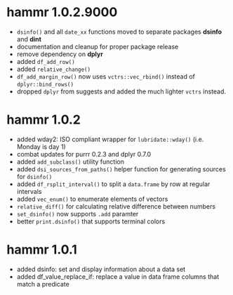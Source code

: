 # hammr 1.0.2.9000

* `dsinfo()` and all `date_xx` functions moved to separate packages **dsinfo** 
  and **dint**
* documentation and cleanup for proper package release
* remove dependency on **dplyr**
* added `df_add_row()`
* added `relative_change()`
* `df_add_margin_row()` now uses `vctrs::vec_rbind()` instead of 
  `dplyr::bind_rows()`
* dropped `dplyr` from suggests and added the much lighter `vctrs` instead.



# hammr 1.0.2

* added wday2: ISO compliant wrapper for `lubridate::wday()` (i.e. Monday is day 1)
* combat updates for purrr 0.2.3 and dplyr 0.7.0
* added `add_subclass()` utility function
* added `dsi_sources_from_paths()` helper function for generating sources for
  `dsinfo()`
* added `df_rsplit_interval()` to split a `data.frame` by row at regular 
  intervals 
* added `vec_enum()` to enumerate elements of vectors
* `relative_diff()` for calculating relative difference between numbers
* `set_dsinfo()` now supports `.add` paramter 
* better `print.dsinfo()` that supports terminal colors




# hammr 1.0.1

* added dsinfo: set and display information about a data set
* added df_value_replace_if: replace a value in data frame columns that match
  a predicate
